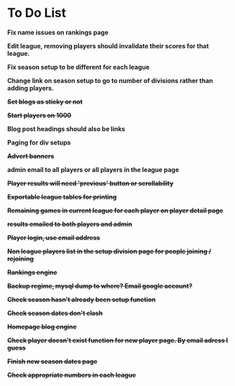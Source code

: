 # To Do List #

**Fix name issues on rankings page**

**Edit league, removing players should invalidate their scores for that league.**

**Fix season setup to be different for each league**

**Change link on season setup to go to number of divisions rather than adding players.**

**~~Set blogs as sticky or not~~**

**~~Start players on 1000~~**

**Blog post headings should also be links**

**Paging for div setups**

**~~Advert banners~~**

**admin email to all players or all players in the league page**

**~~Player results will need 'previous' button or scrollability~~**

**~~Exportable league tables for printing~~**

**~~Remaining games in current league for each player on player detail page~~**

**~~results emailed to both players and admin~~**

**~~Player login, use email address~~**

**~~Non league players list in the setup division page for people joining
/ rejoining~~**

**~~Rankings engine~~**

**~~Backup regime, mysql dump to where? Email google account?~~**

**~~Check season hasn't already been setup function~~**

**~~Check season dates don't clash~~**

**~~Homepage blog engine~~**

**~~Check player doesn't exist function for new player page. By email adress I guess~~**

**~~Finish new season dates page~~**

**~~Check appropriate numbers in each league~~**

